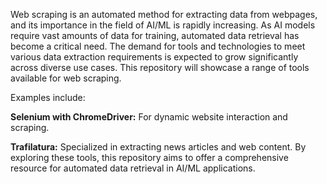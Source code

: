Web scraping is an automated method for extracting data from webpages, and its importance in the field of AI/ML is rapidly increasing. As AI models require vast amounts of data for training, automated data retrieval has become a critical need. The demand for tools and technologies to meet various data extraction requirements is expected to grow significantly across diverse use cases. This repository will showcase a range of tools available for web scraping.

Examples include:

**Selenium with ChromeDriver:** For dynamic website interaction and scraping.

**Trafilatura:** Specialized in extracting news articles and web content.
By exploring these tools, this repository aims to offer a comprehensive resource for automated data retrieval in AI/ML applications.
